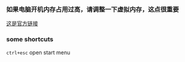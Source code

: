 <h3>如果电脑开机内存占用过高，请调整一下虚拟内存，这点很重要</h3>

[这是官方链接][link]

### some shortcuts
``` ctrl+esc ```  open start menu



[link]: https://answers.microsoft.com/zh-hans/windows/forum/windows_10-files/%E7%94%B5%E8%84%91win10%E5%86%85%E5%AD%98%E5%BC%80/0e44809a-5b6b-4565-96e9-18a9208f2188